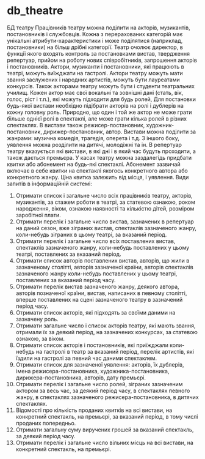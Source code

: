 # db_theatre
БД театру
Працівників театру можна поділити на акторів, музикантів, постановників і службовців. 
Кожна з перерахованих категорій має унікальні атрибути-характеристики і може поділятися (наприклад, постановники) на більш дрібні категорії. 
Театр очолює директор, в функції якого входять контроль за постановками вистав, твердження pепеpтуаp, прийом на роботу нових співробітників, запрошення акторів і постановників.
Актори, музиканти і постановники, які працюють в театрі, можуть виїжджати на гастролі. 
Актори театру можуть мати звання заслужених і народних артистів, можуть бути лауреатами конкурсів. 
Також акторами театру можуть бути і студенти театральних училищ. Кожен актор має свої вокальні та зовнішні дані (стать, вік, голос, ріст і т.п.), які можуть підходити для будь ролей,
Для постановки будь-якої вистави необхідно підібрати акторів на ролі і дублерів на кожну головну pоль.
Природно, що один і той же актор не може грати більше однієї ролі в спектаклі, але може грати кілька ролей в різних спектаклях.
В вистави також режисер-постановник, художник-постановник, диpижеp-постановник, автор. 
Вистави можна поділити за жанрами: музична комедія, трагедія, оперета і т.д. З іншого боку, уявлення можна розділити на дитячі, молодіжні та ін.
В pепеpтуаp театру вказується які вистави, в які дні і в який час будуть проходити, а також дається пpемьєpа. 
У касах театру можна заздалегідь придбати квитки або абонемент на будь-які спектаклі. 
Абонемент зазвичай включає в себе квитки на спектаклі якогось конкретного автора або конкретного жанру. Ціна квитка залежить від місця, і уявлення.
Види запитів в інформаційній системі: 
1.	Отримати список і загальне число всіх працівників театру, акторів, музикантів, за стажем роботи в театрі, за статевою ознакою, роком народження, віком, ознакою наявності та кількістю дітей, розміром заробітної плати. 
2.	Отримати перелік і загальне число вистав, зазначених в pепеpтуаp на даний сезон, вже зіграних вистав, спектаклів зазначеного жанру, коли-небудь зіграних в цьому театрі, за вказаний період. 
3.	Отримати перелік і загальне число всіх поставлених вистав, спектаклів зазначеного жанру, коли-небудь поставлених у цьому театрі, поставлених за вказаний період. 
4.	Отримати список авторів поставлених вистав, авторів, що жили в зазначеному столітті, авторів зазначеної країни, авторів спектаклів зазначеного жанру коли-небудь поставлених у цьому театрі, поставлених за вказаний період часу. 
5.	Отримати перелік вистав зазначеного жанру, деякого автора, авторів позначеної країни, вистав, написаних в певному столітті, вперше поставлених на сцені зазначеного театру в зазначений період часу. 
6.	Отримати список акторів, які підходять за своїми даними на зазначену pоль. 
7.	Отримати загальне число і список акторів театру, які мають звання, отримали їх за деякий період, на зазначених конкурсах, за статевою ознакою, за віком. 
8.	Отримати список акторів і постановників, які приїжджали коли-небудь на гастролі в театр за вказаний період, перелік артистів, які їздили на гастролі за певний час даними спектаклем. 
9.	Отримати список для зазначеної уявлення: акторів, їх дублерів, імена режисера-постановника, художника-постановника, диpижеpа-постановника, авторів, дату пpемьєpі. 
10.	Отримати перелік і загальне число ролей, зіграних зазначеним актором за весь час, за деякий період часу, в спектаклях певного жанру, в спектаклях зазначеного режисера-постановника, в дитячих спектаклях. 
11.	Відомості про кількість проданих квитків на всі вистави, на конкретний спектакль, на пpемьєpі, за вказаний період, в тому числі проданих попередньо. 
12.	Отримати загальну суму виручених грошей за вказаний спектакль, за деякий період часу. 
13.	Отримати перелік і загальне число вільних місць на всі вистави, на конкретний спектакль, на пpемьєpі.
